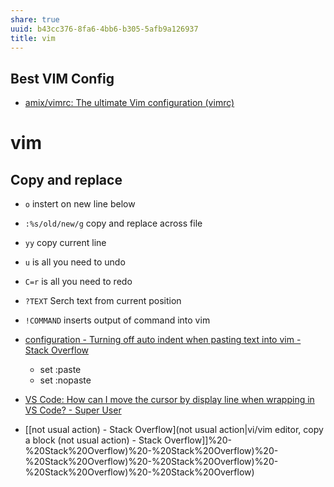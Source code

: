```yaml
---
share: true
uuid: b43cc376-8fa6-4bb6-b305-5afb9a126937
title: vim
---
```

## Best VIM Config

* [amix/vimrc: The ultimate Vim configuration (vimrc)](https://github.com/amix/vimrc)
# vim
Copy and replace
----------------

*   `o` instert on new line below
*   `:%s/old/new/g` copy and replace across file
*   `yy` copy current line
*   `u` is all you need to undo
*   `C=r` is all you need to redo
*   `?TEXT` Serch text from current position
*   `!COMMAND` inserts output of command into vim
*   [configuration - Turning off auto indent when pasting text into vim - Stack Overflow](https://stackoverflow.com/questions/2514445/turning-off-auto-indent-when-pasting-text-into-vim)
    *   set :paste
    *   set :nopaste

* [VS Code: How can I move the cursor by display line when wrapping in VS Code? - Super User](https://superuser.com/questions/1290030/vs-code-how-can-i-move-the-cursor-by-display-line-when-wrapping-in-vs-code)
* [[not usual action) - Stack Overflow](not usual action|vi/vim editor, copy a block (not usual action) - Stack Overflow]]%20-%20Stack%20Overflow)%20-%20Stack%20Overflow)%20-%20Stack%20Overflow)%20-%20Stack%20Overflow)%20-%20Stack%20Overflow)%20-%20Stack%20Overflow)